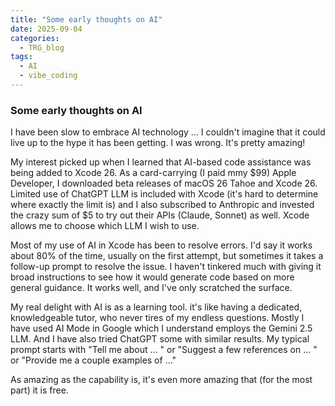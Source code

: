 ```yaml
---
title: "Some early thoughts on AI"
date: 2025-09-04
categories:
  - TRG_blog
tags:
  - AI
  - vibe_coding
---
```



### Some early thoughts on AI

I have been slow to embrace AI technology ... I couldn't imagine that it could live up to the hype it has been getting. I was wrong. It's pretty amazing!

My interest picked up when I learned that AI-based code assistance was being added to Xcode 26. As a card-carrying (I paid mmy $99) Apple Developer, I downloaded beta releases of macOS 26 Tahoe and Xcode 26. Limited use of ChatGPT LLM is included with Xcode (it's hard to determine where exactly the limit is) and I also subscribed to Anthropic and invested the crazy sum of $5 to try out their APIs (Claude, Sonnet) as well. Xcode allows me to choose which LLM I wish to use.

Most of my use of AI in Xcode has been to resolve errors. I'd say it works about 80% of the time, usually on the first attempt, but sometimes it takes a follow-up prompt to resolve the issue. I haven't tinkered much with giving it broad instructions to see how it would generate code based on more general guidance. It works well, and I've only scratched the surface.

My real delight with AI is as a learning tool. it's like having a dedicated, knowledgeable tutor, who never tires of my endless questions. Mostly I have used AI Mode in Google which I understand employs the Gemini 2.5 LLM. And I have also tried ChatGPT some with similar results. My typical prompt starts with "Tell me about ... " or "Suggest a few references on ... " or "Provide me a couple examples of ..."

As amazing as the capability is, it's even more amazing that (for the most part) it is free.






